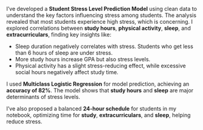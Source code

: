 I’ve developed a **Student Stress Level Prediction Model** using clean data to understand the key factors influencing stress among students. The analysis revealed that most students experience high stress, which is concerning. I explored correlations between **study hours**, **physical activity**, **sleep**, and **extracurriculars**, finding key insights like:

- Sleep duration negatively correlates with stress. Students who get less than 6 hours of sleep are under stress.
- More study hours increase GPA but also stress levels.
- Physical activity has a slight stress-reducing effect, while excessive social hours negatively affect study time.

I used **Multiclass Logistic Regression** for model prediction, achieving an **accuracy of 82%**. The model shows that **study hours** and **sleep** are major determinants of stress levels.

I’ve also proposed a balanced **24-hour schedule** for students in my notebook, optimizing time for **study**, **extracurriculars**, and **sleep**, helping reduce stress. 
